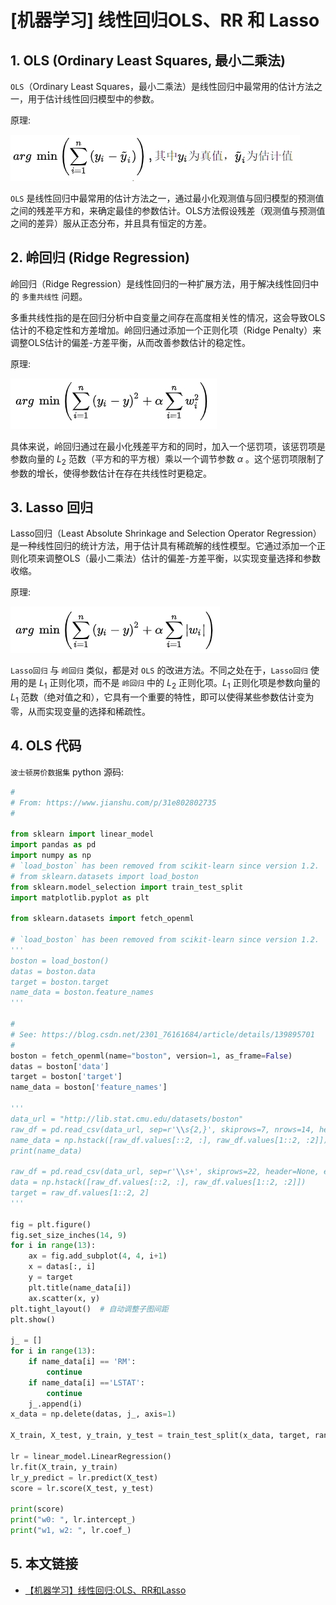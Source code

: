 # [机器学习] 线性回归OLS、RR 和 Lasso

## 1. OLS (Ordinary Least Squares, 最小二乘法)

`OLS`（Ordinary Least Squares，最小二乘法）是线性回归中最常用的估计方法之一，用于估计线性回归模型中的参数。

原理:

![OLS原理公式](./images/ML_OLS.png)

`OLS` 是线性回归中最常用的估计方法之一，通过最小化观测值与回归模型的预测值之间的残差平方和，来确定最佳的参数估计。OLS方法假设残差（观测值与预测值之间的差异）服从正态分布，并且具有恒定的方差。

## 2. 岭回归 (Ridge Regression)

岭回归（Ridge Regression）是线性回归的一种扩展方法，用于解决线性回归中的 `多重共线性` 问题。

多重共线性指的是在回归分析中自变量之间存在高度相关性的情况，这会导致OLS估计的不稳定性和方差增加。岭回归通过添加一个正则化项（Ridge Penalty）来调整OLS估计的偏差-方差平衡，从而改善参数估计的稳定性。

原理:

![OLS原理公式](./images/ML_RR.png)

具体来说，岭回归通过在最小化残差平方和的同时，加入一个惩罚项，该惩罚项是参数向量的 $L_2$ 范数（平方和的平方根）乘以一个调节参数 $\alpha$ 。这个惩罚项限制了参数的增长，使得参数估计在存在共线性时更稳定。

## 3. Lasso 回归

Lasso回归（Least Absolute Shrinkage and Selection Operator Regression）是一种线性回归的统计方法，用于估计具有稀疏解的线性模型。它通过添加一个正则化项来调整OLS（最小二乘法）估计的偏差-方差平衡，以实现变量选择和参数收缩。

原理:

![OLS原理公式](./images/ML_Lasso.png)

`Lasso回归` 与 `岭回归` 类似，都是对 `OLS` 的改进方法。不同之处在于，`Lasso回归` 使用的是 $L_1$ 正则化项，而不是 `岭回归` 中的 $L_2$ 正则化项。$L_1$ 正则化项是参数向量的 $L_1$ 范数（绝对值之和），它具有一个重要的特性，即可以使得某些参数估计变为零，从而实现变量的选择和稀疏性。

## 4. OLS 代码

`波士顿房价数据集` python 源码:

```python
#
# From: https://www.jianshu.com/p/31e802802735
#

from sklearn import linear_model
import pandas as pd
import numpy as np
# `load_boston` has been removed from scikit-learn since version 1.2.
# from sklearn.datasets import load_boston
from sklearn.model_selection import train_test_split
import matplotlib.pyplot as plt

from sklearn.datasets import fetch_openml

# `load_boston` has been removed from scikit-learn since version 1.2.
'''
boston = load_boston()
datas = boston.data
target = boston.target
name_data = boston.feature_names
'''

#
# See: https://blog.csdn.net/2301_76161684/article/details/139895701
#
boston = fetch_openml(name="boston", version=1, as_frame=False)
datas = boston['data']
target = boston['target']
name_data = boston['feature_names']

'''
data_url = "http://lib.stat.cmu.edu/datasets/boston"
raw_df = pd.read_csv(data_url, sep=r'\\s{2,}', skiprows=7, nrows=14, header=None, engine='python')
name_data = np.hstack([raw_df.values[::2, :], raw_df.values[1::2, :2]])
print(name_data)

raw_df = pd.read_csv(data_url, sep=r'\\s+', skiprows=22, header=None, engine='python')
data = np.hstack([raw_df.values[::2, :], raw_df.values[1::2, :2]])
target = raw_df.values[1::2, 2]
'''

fig = plt.figure()
fig.set_size_inches(14, 9)
for i in range(13):
    ax = fig.add_subplot(4, 4, i+1)
    x = datas[:, i]
    y = target
    plt.title(name_data[i])
    ax.scatter(x, y)
plt.tight_layout()  # 自动调整子图间距
plt.show()

j_ = []
for i in range(13):
    if name_data[i] == 'RM':
        continue
    if name_data[i] =='LSTAT':
        continue
    j_.append(i)
x_data = np.delete(datas, j_, axis=1)

X_train, X_test, y_train, y_test = train_test_split(x_data, target, random_state=0, test_size=0.20)

lr = linear_model.LinearRegression()
lr.fit(X_train, y_train)
lr_y_predict = lr.predict(X_test)
score = lr.score(X_test, y_test)

print(score)
print("w0: ", lr.intercept_)
print("w1, w2: ", lr.coef_)
```

## 5. 本文链接

- [【机器学习】线性回归:OLS、RR和Lasso](https://www.jianshu.com/p/31e802802735)
